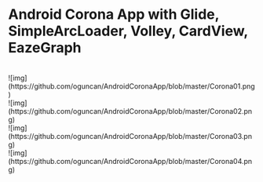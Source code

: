 # Android Corona App with Glide, SimpleArcLoader, Volley, CardView, EazeGraph


<br>
![img](https://github.com/oguncan/AndroidCoronaApp/blob/master/Corona01.png)
<br>
![img](https://github.com/oguncan/AndroidCoronaApp/blob/master/Corona02.png)
<br>
![img](https://github.com/oguncan/AndroidCoronaApp/blob/master/Corona03.png)
<br>
![img](https://github.com/oguncan/AndroidCoronaApp/blob/master/Corona04.png)
